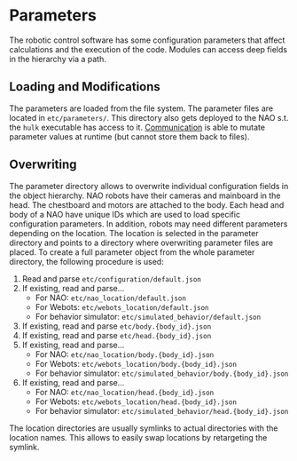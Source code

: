 # Parameters

The robotic control software has some configuration parameters that affect calculations and the execution of the code.
Modules can access deep fields in the hierarchy via a path.

## Loading and Modifications

The parameters are loaded from the file system.
The parameter files are located in `etc/parameters/`.
This directory also gets deployed to the NAO s.t. the `hulk` executable has access to it.
[Communication](./communication.md) is able to mutate parameter values at runtime (but cannot store them back to files).

## Overwriting

The parameter directory allows to overwrite individual configuration fields in the object hierarchy.
NAO robots have their cameras and mainboard in the head.
The chestboard and motors are attached to the body.
Each head and body of a NAO have unique IDs which are used to load specific configuration parameters.
In addition, robots may need different parameters depending on the location.
The location is selected in the parameter directory and points to a directory where overwriting parameter files are placed.
To create a full parameter object from the whole parameter directory, the following procedure is used:

1. Read and parse `etc/configuration/default.json`
2. If existing, read and parse...
    - For NAO: `etc/nao_location/default.json`
    - For Webots: `etc/webots_location/default.json`
    - For behavior simulator: `etc/simulated_behavior/default.json`
3. If existing, read and parse `etc/body.{body_id}.json`
4. If existing, read and parse `etc/head.{body_id}.json`
5. If existing, read and parse...
    - For NAO: `etc/nao_location/body.{body_id}.json`
    - For Webots: `etc/webots_location/body.{body_id}.json`
    - For behavior simulator: `etc/simulated_behavior/body.{body_id}.json`
6. If existing, read and parse...
    - For NAO: `etc/nao_location/head.{body_id}.json`
    - For Webots: `etc/webots_location/head.{body_id}.json`
    - For behavior simulator: `etc/simulated_behavior/head.{body_id}.json`

The location directories are usually symlinks to actual directories with the location names.
This allows to easily swap locations by retargeting the symlink.
